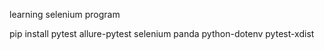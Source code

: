 learning selenium program

pip install pytest allure-pytest selenium panda python-dotenv pytest-xdist

